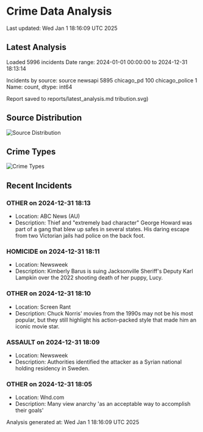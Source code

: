 # Crime Data Analysis
Last updated: Wed Jan  1 18:16:09 UTC 2025

## Latest Analysis

Loaded 5996 incidents
Date range: 2024-01-01 00:00:00 to 2024-12-31 18:13:14

Incidents by source:
source
newsapi           5895
chicago_pd         100
chicago_police       1
Name: count, dtype: int64

Report saved to reports/latest_analysis.md
tribution.svg)

## Source Distribution
![Source Distribution](images/source_distribution.svg)

## Crime Types
![Crime Types](images/crime_types.svg)

## Recent Incidents

### OTHER on 2024-12-31 18:13
- Location: ABC News (AU)
- Description: Thief and "extremely bad character" George Howard was part of a gang that blew up safes in several states. His daring escape from two Victorian jails had police on the back foot.


### HOMICIDE on 2024-12-31 18:11
- Location: Newsweek
- Description: Kimberly Barus is suing Jacksonville Sheriff's Deputy Karl Lampkin over the 2022 shooting death of her puppy, Lucy.


### OTHER on 2024-12-31 18:10
- Location: Screen Rant
- Description: Chuck Norris' movies from the 1990s may not be his most popular, but they still highlight his action-packed style that made him an iconic movie star.


### ASSAULT on 2024-12-31 18:09
- Location: Newsweek
- Description: Authorities identified the attacker as a Syrian national holding residency in Sweden.


### OTHER on 2024-12-31 18:05
- Location: Wnd.com
- Description: Many view anarchy 'as an acceptable way to accomplish their goals'

Analysis generated at: Wed Jan  1 18:16:09 UTC 2025
